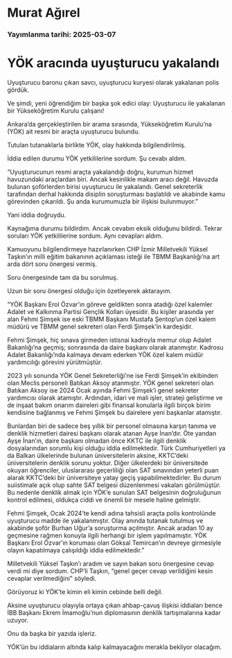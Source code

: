 # Murat Ağırel

### Yayımlanma tarihi: 2025-03-07

# YÖK aracında uyuşturucu yakalandı

Uyuşturucu baronu çıkan savcı,
uyuşturucu kuryesi olarak
yakalanan polis gördük.

Ve şimdi, yeni öğrendiğim bir
başka şok edici olay: Uyuşturucu ile
yakalanan bir Yükseköğretim Kurulu
çalışanı!

Ankara’da gerçekleştirilen bir arama
sırasında, Yükseköğretim Kurulu’na
(YÖK) ait resmi bir araçta uyuşturucu
bulundu.

Tutulan tutanaklarla birlikte YÖK,
olay hakkında bilgilendirilmiş.

İddia edilen durumu YÖK
yetkililerine sordum. Şu cevabı aldım.

“Uyuşturucunun resmi araçta
yakalandığı doğru, kurumun hizmet
havuzundaki araçlardan biri. Ancak
kesinlikle makam aracı değil. Havuzda
bulunan şoförlerden birisi uyuşturucu
ile yakalandı. Genel sekreterlik
tarafından derhal hakkında disiplin
soruşturması başlatıldı ve akabinde
kamu görevinden çıkarıldı. Şu anda
kurumumuzla bir ilişkisi bulunmuyor.”

Yani iddia doğruydu.

Kaynağıma durumu bildirdim. Ancak
cevabın eksik olduğunu bildirdi.
Tekrar soruları YÖK yetkililerine
sordum. Aynı cevapları aldım.

Kamuoyunu bilgilendirmeye
hazırlanırken CHP İzmir Milletvekili
Yüksel Taşkın’ın milli eğitim
bakanının açıklaması isteği ile TBMM
Başkanlığı’na art arda dört soru
önergesi vermiş.

Soru önergesinde tam da bu
sorulmuş.

Uzun bir soru önergesi olduğu için
özetleyerek aktarayım.

“YÖK Başkanı Erol Özvar’ın göreve
geldikten sonra atadığı özel kalemler
Adalet ve Kalkınma Partisi Gençlik
Kolları üyesidir. Bu kişiler arasında
yer alan Fehmi Şimşek ise eski
TBMM Başkanı Mustafa Şentop’un
özel kalem müdürü ve TBMM genel
sekreteri olan Ferdi Şimşek’in
kardeşidir.

Fehmi Şimşek, hiç sınava girmeden
istisnai kadroyla memur olup Adalet
Bakanlığı’na geçmiş; sonrasında
da daire başkanı olarak atanmıştır.
Kadrosu Adalet Bakanlığı’nda
kalmaya devam ederken YÖK özel
kalem müdür yardımcılığı görevini
yürütmüştür.

2023 yılı sonunda YÖK Genel
Sekreterliği’ne ise Ferdi Şimşek’in
ekibinden olan Meclis personeli
Batıkan Aksoy atanmıştır. YÖK genel
sekreteri olan Batıkan Aksoy ise 2024
Ocak ayında Fehmi Şimşek’i genel
sekreter yardımcısı olarak atamıştır.
Ardından, idari ve mali işler, strateji
geliştirme ve de inşaat bakım onarım
daireleri gibi finansal konularla ilgili
birçok birim kendisine bağlanmış
ve Fehmi Şimşek bu dairelere yeni
başkanlar atamıştır.

Bunlardan biri de sadece beş yıllık
bir personel olmasına karşın tanıma
ve denklik hizmetleri dairesi başkanı
olarak atanan Ayşe İnan’dır. Öte
yandan Ayşe İnan’ın, daire başkanı
olmadan önce KKTC ile ilgili denklik
dosyalarından sorumlu kişi olduğu
iddia edilmektedir. Türk Cumhuriyetleri
ya da Balkan ülkelerinde bulunan
üniversitelerin aksine, KKTC’deki
üniversitelerin denklik sorunu yoktur.
Diğer ülkelerdeki bir üniversitede
okuyan öğrenciler, uluslararası
geçerliliği olan SAT sınavından yeterli
puan alarak KKTC’deki bir üniversiteye
yatay geçiş yapabilmektedirler. Bu
durum suiistimale açık olup sahte
SAT belgesi düzenlenmesi vakaları
görülmüştür. Bu nedenle denklik
almak için YÖK’e sunulan SAT
belgesinin doğruluğunun kontrol
edilmesi, oldukça ciddi ve önemli bir
mesele haline gelmiştir.

Fehmi Şimşek, Ocak 2024’te kendi
adına tahsisli araçta polis kontrolünde
uyuşturucu madde ile yakalanmıştır.
Olay anında tutanak tutulmuş ve
akabinde şoför Burhan Uğur’a
soruşturma açılmıştır. Ancak aradan
10 ay geçmesine rağmen konuyla
ilgili herhangi bir işlem yapılmamıştır.
YÖK Başkanı Erol Özvar’ın koruması
olan Göksal Temircan’ın devreye
girmesiyle olayın kapatılmaya
çalışıldığı iddia edilmektedir.”

Milletvekili Yüksel Taşkın’ı aradım
ve sayın bakan soru önergesine
cevap verdi mi diye sordum. CHP’li
Taşkın, “genel geçer cevap verildiğini
kesin cevaplar verilmediğini” söyledi.

Görüyoruz ki YÖK’te kimin eli kimin
cebinde belli değil.

Aksine uyuşturucu olayıyla
ortaya çıkan ahbap-çavuş ilişkisi
iddiaları bence İBB Başkanı Ekrem
İmamoğlu’nun diplomasının denklik
tartışmalarına kadar uzuyor.

Onu da başka bir yazıda işleriz.

YÖK’ün bu iddiaların altında kalıp
kalmayacağını merakla bekliyor
olacağım.

